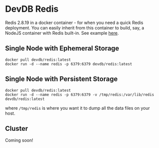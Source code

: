 # DevDB Redis

Redis 2.8.19 in a docker container - for when you need a quick Redis deployment.
You can easily inherit from this container to build, say, a NodeJS container with Redis built-in. See example [here](https://github.com/crowdriff/docker-nodejs).

## Single Node with Ephemeral Storage

```
docker pull devdb/redis:latest
docker run -d --name redis -p 6379:6379 devdb/redis:latest
```

## Single Node with Persistent Storage

```
docker pull devdb/redis:latest
docker run -d --name redis -p 6379:6379 -v /tmp/redis:/var/lib/redis devdb/redis:latest
```

where `/tmp/redis` is where you want it to dump all the data files on your host.

## Cluster

Coming soon!
